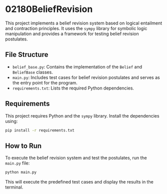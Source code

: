 # 02180BeliefRevision

This project implements a belief revision system based on logical entailment and contraction principles. It uses the `sympy` library for symbolic logic manipulation and provides a framework for testing belief revision postulates.

## File Structure

- `belief_base.py`: Contains the implementation of the `Belief` and `BeliefBase` classes.
- `main.py`: Includes test cases for belief revision postulates and serves as the entry point for the program.
- `requirements.txt`: Lists the required Python dependencies.

## Requirements

This project requires Python and the `sympy` library. Install the dependencies using:

```bash
pip install -r requirements.txt
```

## How to Run

To execute the belief revision system and test the postulates, run the `main.py` file:

```bash
python main.py
```

This will execute the predefined test cases and display the results in the terminal.
